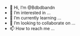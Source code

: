 - 👋 Hi, I’m @Bdbdbandn
- 👀 I’m interested in ...
- 🌱 I’m currently learning ...
- 💞️ I’m looking to collaborate on ...
- 📫 How to reach me ...

<!---
Bdbdbandn/Bdbdbandn is a ✨ special ✨ repository because its `README.md` (this file) appears on your GitHub profile.
You can click the Preview link to take a look at your changes.
--->
